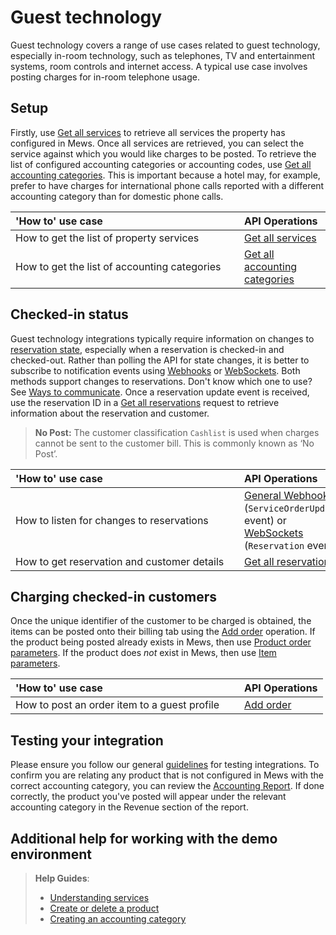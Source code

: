 # Guest technology

Guest technology covers a range of use cases related to guest technology, especially in-room technology, such as telephones, TV and entertainment systems, room controls and internet access. A typical use case involves posting charges for in-room telephone usage.

## Setup

Firstly, use [Get all services](../operations/services.md#get-all-services) to retrieve all services the property has configured in Mews. Once all services are retrieved, you can select the service against which you would like charges to be posted. To retrieve the list of configured accounting categories or accounting codes, use [Get all accounting categories](../operations/accountingcategories.md#get-all-accounting-categories). This is important because a hotel may, for example, prefer to have charges for international phone calls reported with a different accounting category than for domestic phone calls.

| <div style="width:350px">'How to' use case</div> | API Operations |
| :-- | :-- |
| How to get the list of property services | [Get all services](../operations/services.md#get-all-services) |
| How to get the list of accounting categories | [Get all accounting categories](../operations/accountingcategories.md#get-all-accounting-categories) |

## Checked-in status

Guest technology integrations typically require information on changes to [reservation state](../operations/reservations.md#reservation-state), especially when a reservation is checked-in and checked-out. Rather than polling the API for state changes, it is better to subscribe to notification events using [Webhooks](../webhooks/README.md) or [WebSockets](../websockets/README.md). Both methods support changes to reservations. Don't know which one to use? See [Ways to communicate](../guidelines/communicate.md). Once a reservation update event is received, use the reservation ID in a [Get all reservations](../operations/reservations.md#get-all-reservations-ver-2023-06-06) request to retrieve information about the reservation and customer.

> **No Post:** The customer classification `Cashlist` is used when charges cannot be sent to the customer bill. This is commonly known as ‘No Post’.

| <div style="width:350px">'How to' use case</div> | API Operations |
| :-- | :-- |
| How to listen for changes to reservations | [General Webhooks](../webhooks/wh-general.md) \(`ServiceOrderUpdated` event\) or [WebSockets](../websockets/README.md) \(`Reservation` event\) |
| How to get reservation and customer details | [Get all reservations](../operations/reservations.md#get-all-reservations-ver-2023-06-06) |

## Charging checked-in customers

Once the unique identifier of the customer to be charged is obtained, the items can be posted onto their billing tab using the [Add order](../operations/orders.md#add-order) operation. If the product being posted already exists in Mews, then use [Product order parameters](../operations/orders.md#product-order-parameters). If the product does *not* exist in Mews, then use [Item parameters](../operations/orders.md#item-parameters). 

| <div style="width:350px">'How to' use case</div> | API Operations |
| :-- | :-- |
| How to post an order item to a guest profile | [Add order](../operations/orders.md#add-order) |

## Testing your integration

Please ensure you follow our general [guidelines](../guidelines/README.md) for testing integrations. To confirm you are relating any product that is not configured in Mews with the correct accounting category, you can review the [Accounting Report](https://help.mews.com/s/article/accounting-report?language=en_US). If done correctly, the product you've posted will appear under the relevant accounting category in the Revenue section of the report.

## Additional help for working with the demo environment

> **Help Guides**:
> * [Understanding services](https://help.mews.com/s/article/understanding-services?language=en_US)
> * [Create or delete a product](https://help.mews.com/s/article/create-or-delete-a-product?language=en_US)
> * [Creating an accounting category](https://help.mews.com/s/article/create-an-accounting-category?language=en_US)
